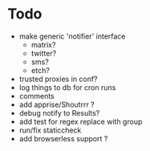 # Todo
- make generic 'notifier' interface
    - matrix?
    - twitter?
    - sms?
    - etch?
- trusted proxies in conf?
- log things to db for cron runs 
- comments
- add apprise/Shoutrrr ?
- debug notify to Results?
- add test for regex replace with group
- run/fix staticcheck
- add browserless support ?
